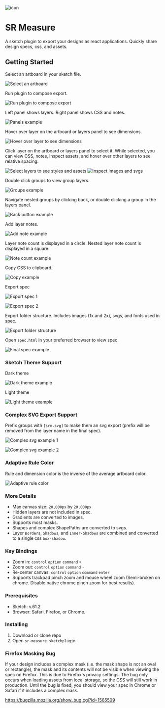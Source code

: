 ![icon](images/icon.png)

# SR Measure

A sketch plugin to export your designs as react applications. Quickly share design specs, css, and assets.

## Getting Started

Select an artboard in your sketch file.

![Select an artboard](images/screen-1.png)

Run plugin to compose export.

![Run plugin to compose export](images/screen-2.png)

Left panel shows layers. Right panel shows CSS and notes.

![Panels example](images/screen-3.png)

Hover over layer on the artboard or layers panel to see dimensions.

![Hover over layer to see dimensions](images/screen-4.png)

Click layer on the artboard or layers panel to select it. While selected, you can view CSS, notes, inspect assets, and hover over other layers to see relative spacing.

![Select layers to see styles and assets](images/screen-5.png)
![Inspect images and svgs](images/screen-6.png)

Double click groups to view group layers.

![Groups example](images/screen-7.png)

Navigate nested groups by clicking back, or double clicking a group in the layers panel.

![Back button example](images/screen-8.png)

Add layer notes.

![Add note example](images/screen-9.png)

Layer note count is displayed in a circle. Nested layer note count is displayed in a square.

![Note count example](images/screen-10.png)

Copy CSS to clipboard.

![Copy example](images/screen-11.png)

Export spec

![Export spec 1](images/screen-12.png)

![Export spec 2](images/screen-13.png)

Export folder structure. Includes images (1x and 2x), svgs, and fonts used in spec.

![Export folder structure](images/screen-14.png)

Open `spec.html` in your preferred browser to view spec.

![Final spec example](images/screen-15.png)

### Sketch Theme Support

Dark theme

![Dark theme example](images/screen-16.png)

Light theme

![Light theme example](images/screen-17.png)

### Complex SVG Export Support

Prefix groups with `[srm.svg]` to make them an svg export (prefix will be removed from the layer name in the final spec).

![Complex svg example 1](images/screen-18.png)

![Complex svg example 2](images/screen-19.png)

### Adaptive Rule Color

Rule and dimension color is the inverse of the average artboard color.

![Adaptive rule color](images/screen-20.png)

### More Details

- Max canvas size: `20,000px` by `20,000px`
- Hidden layers are not included in spec.
- Gradients are converted to images.
- Supports most masks.
- Shapes and complex ShapePaths are converted to svgs.
- Layer `Borders`, `Shadows`, and `Inner-Shadows` are combined and converted to a single css `box-shadow`.

### Key Bindings

- Zoom in: `control` `option` `command` `+`
- Zoom out: `control` `option` `command` `-`
- Re-center canvas: `control` `option` `command` `enter`
- Supports trackpad pinch zoom and mouse wheel zoom (Semi-broken on chrome. Disable native chrome pinch zoom for best results).

### Prerequisites

- Sketch: v.61.2
- Browser: Safari, Firefox, or Chrome.

### Installing

1. Download or clone repo
2. Open `sr-measure.sketchplugin`

### Firefox Masking Bug

If your design includes a complex mask (i.e. the mask shape is not an oval or rectangle), the mask and its contents will not be visible when viewing the spec on Firefox. This is due to Firefox's privacy settings. The bug only occurs when loading assets from local storage, so the CSS will still work in production. Until the bug is fixed, you should view your spec in Chrome or Safari if it includes a complex mask.

https://bugzilla.mozilla.org/show_bug.cgi?id=1565509